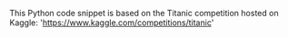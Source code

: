 This Python code snippet is based on the Titanic competition hosted on Kaggle: 
'https://www.kaggle.com/competitions/titanic' 
